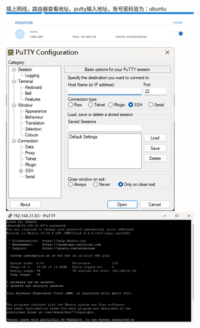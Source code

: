 插上网线，路由器查看地址，putty输入地址，账号密码皆为：ubuntu
![](https://raw.githubusercontent.com/acdefg/cdn/main/obsidian/20221028203439.png)
![](https://raw.githubusercontent.com/acdefg/cdn/main/obsidian/20221028203452.png)
![](https://raw.githubusercontent.com/acdefg/cdn/main/obsidian/20221028203322.png)
